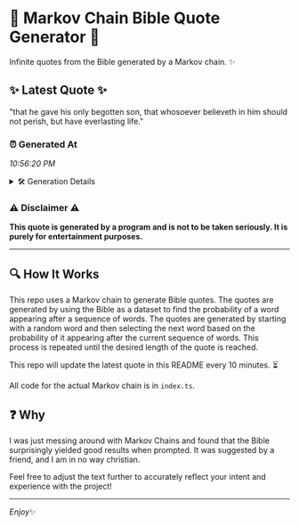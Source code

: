 # 📖 Markov Chain Bible Quote Generator 📖

Infinite quotes from the Bible generated by a Markov chain. ✨

## ✨ Latest Quote ✨
"that he gave his only begotten son, that whosoever believeth in him should not perish, but have everlasting life."

### ⏰ Generated At
*10:56:20 PM*

<details>
    <summary>🛠️ Generation Details</summary>
    <p>
        <strong>🌱 Seed:</strong> that<br>
        <strong>🔄 Iterations:</strong> 18<br>
        <strong>📜 Context History:</strong><br>[ that ]: he<br>[ that, he ]: gave<br>[ that, he, gave ]: his<br>[ that, he, gave, his ]: only<br>[ that, he, gave, his, only ]: begotten<br>[ that, he, gave, his, only, begotten ]: son,<br>[ he, gave, his, only, begotten, son, ]: that<br>[ gave, his, only, begotten, son,, that ]: whosoever<br>[ his, only, begotten, son,, that, whosoever ]: believeth<br>[ only, begotten, son,, that, whosoever, believeth ]: in<br>[ begotten, son,, that, whosoever, believeth, in ]: him<br>[ son,, that, whosoever, believeth, in, him ]: should<br>[ that, whosoever, believeth, in, him, should ]: not<br>[ whosoever, believeth, in, him, should, not ]: perish,<br>[ believeth, in, him, should, not, perish, ]: but<br>[ in, him, should, not, perish,, but ]: have<br>[ him, should, not, perish,, but, have ]: everlasting<br>[ should, not, perish,, but, have, everlasting ]: life.<br>
    </p>
</details>

### ⚠️ Disclaimer ⚠️
**This quote is generated by a program and is not to be taken seriously. It is purely for entertainment purposes.**

---

## 🔍 How It Works

This repo uses a Markov chain to generate Bible quotes. The quotes are generated by using the Bible as a dataset to find the probability of a word appearing after a sequence of words. The quotes are generated by starting with a random word and then selecting the next word based on the probability of it appearing after the current sequence of words. This process is repeated until the desired length of the quote is reached.

This repo will update the latest quote in this README every 10 minutes. ⏳

All code for the actual Markov chain is in `index.ts`.

## ❓ Why

I was just messing around with Markov Chains and found that the Bible surprisingly yielded good results when prompted. 
It was suggested by a friend, and I am in no way christian.

Feel free to adjust the text further to accurately reflect your intent and experience with the project!

---

*Enjoy*✨
